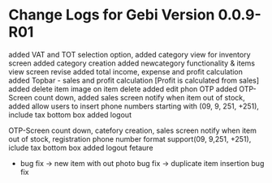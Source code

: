# Change Logs for Gebi Version 0.0.9-R01

added VAT and TOT selection option,
added category view for inventory screen
added category creation
added newcategory functionality & items view screen revise
added total income, expense and profit calculation
added Topbar - sales and profit calculation [Profit is calculated from sales]
added delete item image on item delete
added edit phon OTP
added OTP-Screen count down, 
added sales screen notify when item out of stock, 
added allow users to insert phone numbers starting with (09, 9, 251, +251), include tax bottom box
added logout



OTP-Screen count down, catefory creation, sales screen notify when item out of stock, registration phone number format support(09, 9,251, +251), iclude tax bottom box
added logout fetaure

- bug fix
  -> new item with out photo bug fix
  -> duplicate item insertion bug fix

